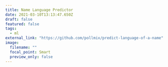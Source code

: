 ```yaml
---
title: Name Language Predictor
date: 2021-03-10T13:13:47.650Z
draft: false
featured: false
tags:
  - ml
external_link: "https://github.com/pollmix/predict-language-of-a-name"
image:
  filename: ""
  focal_point: Smart
  preview_only: false
---
```

